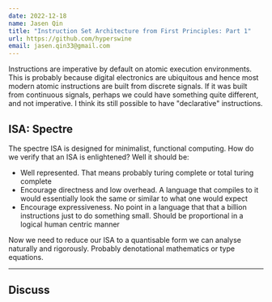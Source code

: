 ```yaml
---
date: 2022-12-18
name: Jasen Qin
title: "Instruction Set Architecture from First Principles: Part 1"
url: https://github.com/hyperswine
email: jasen.qin33@gmail.com
---
```


Instructions are imperative by default on atomic execution environments. This is probably because digital electronics are ubiquitous and hence most modern atomic instructions are built from discrete signals. If it was built from continuous signals, perhaps we could have something quite different, and not imperative. I think its still possible to have "declarative" instructions.

## ISA: Spectre

The spectre ISA is designed for minimalist, functional computing. How do we verify that an ISA is enlightened? Well it should be:

- Well represented. That means probably turing complete or total turing complete
- Encourage directness and low overhead. A language that compiles to it would essentially look the same or similar to what one would expect
- Encourage expressiveness. No point in a language that that a billion instructions just to do something small. Should be proportional in a logical human centric manner

Now we need to reduce our ISA to a quantisable form we can analyse naturally and rigorously. Probably denotational mathematics or type equations.

---

<h2 style={{textAlign: "center"}}>Discuss</h2>

<giscus-widget repo="hyperswine/projects"
        repoid="R_kgDOIZg-sQ"
        category="Announcements"
        categoryid="DIC_kwDOIZg-sc4CSmin"
        mapping="pathname"
        strict="0"
        reactionsenabled="1"
        emitmetadata="0"
        inputposition="top"
        theme="preferred_color_scheme"
        lang="en"
        loading="lazy"
        crossorigin="anonymous">
</giscus-widget>

